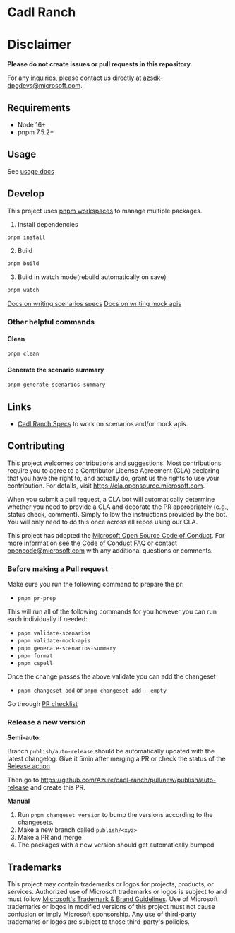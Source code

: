 # Cadl Ranch

# Disclaimer

**Please do not create issues or pull requests in this repository.** 

For any inquiries, please contact us directly at azsdk-dpgdevs@microsoft.com.

## Requirements

- Node 16+
- pnpm 7.5.2+

## Usage

See [usage docs](./docs/using-cadl-ranch.md)

## Develop

This project uses [pnpm workspaces](https://pnpm.io/workspaces) to manage multiple packages.

1. Install dependencies

```bash
pnpm install
```

2. Build

```bash
pnpm build
```

3. Build in watch mode(rebuild automatically on save)

```bash
pnpm watch
```

[Docs on writing scenarios specs](./docs/writing-scenario-spec.md)
[Docs on writing mock apis](./docs/writing-mock-apis.md)

### Other helpful commands

#### Clean

```bash
pnpm clean
```

#### Generate the scenario summary

```bash
pnpm generate-scenarios-summary
```

## Links

- [Cadl Ranch Specs](./packages/cadl-ranch-specs/) to work on scenarios and/or mock apis.

## Contributing

This project welcomes contributions and suggestions. Most contributions require you to agree to a
Contributor License Agreement (CLA) declaring that you have the right to, and actually do, grant us
the rights to use your contribution. For details, visit https://cla.opensource.microsoft.com.

When you submit a pull request, a CLA bot will automatically determine whether you need to provide
a CLA and decorate the PR appropriately (e.g., status check, comment). Simply follow the instructions
provided by the bot. You will only need to do this once across all repos using our CLA.

This project has adopted the [Microsoft Open Source Code of Conduct](https://opensource.microsoft.com/codeofconduct/).
For more information see the [Code of Conduct FAQ](https://opensource.microsoft.com/codeofconduct/faq/) or
contact [opencode@microsoft.com](mailto:opencode@microsoft.com) with any additional questions or comments.

### Before making a Pull request

Make sure you run the following command to prepare the pr:

- `pnpm pr-prep`

This will run all of the following commands for you however you can run each individually if needed:

- `pnpm validate-scenarios`
- `pnpm validate-mock-apis`
- `pnpm generate-scenarios-summary`
- `pnpm format`
- `pnpm cspell`

Once the change passes the above validate you can add the changeset

- `pnpm changeset add` or `pnpm changeset add --empty`

Go through [PR checklist](./.github/pull_request_template.md)

### Release a new version

**Semi-auto:**

Branch `publish/auto-release` should be automatically updated with the latest changelog. Give it 5min after merging a PR or check the status of the [Release action](https://github.com/Azure/cadl-ranch/actions/workflows/release.yml)

Then go to https://github.com/Azure/cadl-ranch/pull/new/publish/auto-release and create this PR.

**Manual**

1. Run `pnpm changeset version` to bump the versions according to the changesets.
2. Make a new branch called `publish/<xyz>`
3. Make a PR and merge
4. The packages with a new version should get automatically bumped

## Trademarks

This project may contain trademarks or logos for projects, products, or services. Authorized use of Microsoft
trademarks or logos is subject to and must follow
[Microsoft's Trademark & Brand Guidelines](https://www.microsoft.com/en-us/legal/intellectualproperty/trademarks/usage/general).
Use of Microsoft trademarks or logos in modified versions of this project must not cause confusion or imply Microsoft sponsorship.
Any use of third-party trademarks or logos are subject to those third-party's policies.
